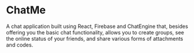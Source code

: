 # ChatMe
A chat application built using React, Firebase and ChatEngine that, besides offering you the basic chat functionality, allows you to create groups, see the online status of your friends, and share various forms of attachments and codes. 
